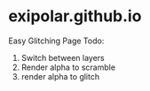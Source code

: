 exipolar.github.io
==================

Easy Glitching Page
Todo:

1. Switch between layers
2. Render alpha to scramble
3. render alpha to glitch
